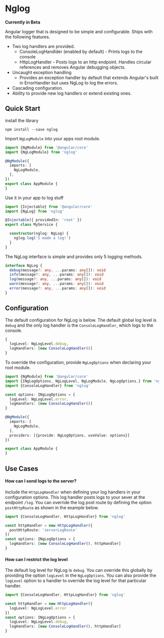 
# Nglog
**Currently in Beta**

Angular logger that is designed to be simple and configurable.  Ships with the following features.
- Two log handlers are provided.
  - ConsoleLogHandlder (enabled by default) - Prints logs to the console
  - HttpLogHandler - Posts logs to an http endpoint.  Handles circular references and removes Angular debugging objects.
- Uncaught exception handling
  - Provides an exception handler by default that extends Angular's built in ErrorHandler but uses NgLog to log the errors.
- Cascading configuration.
- Ability to provide new log handlers or extend existing ones.

## Quick Start
install the library

`npm install --save nglog`

Import `NgLogModule` into your apps root module.
```typescript
import {NgModule} from '@angular/core'
import {NgLogModule} from 'nglog'

@NgModule({
  imports: [
    NgLogModule,
  ],
})
export class AppModule {
}
```

Use it in your app to log stuff

```typescript
import {Injectable} from '@angular/core'
import {NgLog} from 'nglog'

@Injectable({ providedIn: 'root' })
export class MyService {

  constructor(nglog: NgLog) { 
    nglog.log('I made a log!')
  }
}
```

The NgLog interface is simple and provides only 5 logging methods.

```typescript
interface NgLog {
  debug(message?: any, ...params: any[]): void
  info(message?: any, ...params: any[]): void
  log(message?: any, ...params: any[]): void
  warn(message?: any, ...params: any[]): void
  error(message?: any, ...params: any[]): void
}
```

## Configuration

The default configuration for NgLog is below.  The default global log level is `debug` and the only log handler is the `ConsoleLogHandler`, which logs to the console.

```typescript
{
  logLevel: NgLogLevel.debug,
  logHandlers: [new ConsoleLogHandler()]
}
```

To override the configuration, provide `NgLogOptions` when declaring your root module.

```typescript
import {NgModule} from '@angular/core'
import {INgLogOptions, NgLogLevel, NgLogModule, NgLogOptions,} from 'nglog'
import {ConsoleLogHandler} from 'nglog'

const options: INgLogOptions = {
  logLevel: NgLogLevel.error,
  logHandlers: [new ConsoleLogHandler()]
}

@NgModule({
  imports: [
    NgLogModule,
  ],
  providers: [{provide: NgLogOptions, useValue: options}]
})

export class AppModule {
}
```

## Use Cases

#### How can I send logs to the server?

Include the `HttpLogHandler` when defining your log handlers in your configuration options.  This log handler posts logs to your sever at the endpoint `/log`.  You can override the log post route by defining the option `postHttpRoute` as shown in the example below.
```typescript
import {ConsoleLogHandler, HttpLogHandler} from 'nglog'

const httpHandler = new HttpLogHandler({
  postHttpRoute: 'serverLogRoute'
})
const options: INgLogOptions = {
  logHandlers: [new ConsoleLogHandler(), httpHandler]
}
```
#### How can I restrict the log level

The default log level for NgLog is `debug`.  You can override this globally by providing the option `logLevel` in the `NgLogOptions`.  You can also provide the `logLevel` option to a handler to override the log level for that particular handler.
```typescript
import {ConsoleLogHandler, HttpLogHandler} from 'nglog'

const httpHandler = new HttpLogHandler({
  logLevel: NgLogLevel.error
})
const options: INgLogOptions = {
  logLevel: NgLogLevel.debug,
  logHandlers: [new ConsoleLogHandler(), httpHandler]
}
```
